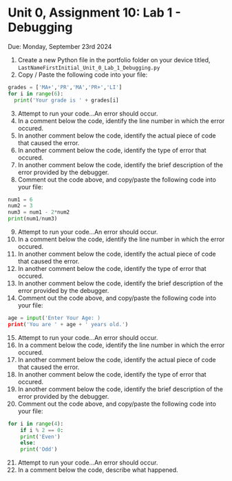 # Unit 0, Assignment 10: Lab 1 - Debugging
Due: Monday, September 23rd 2024

1. Create a new Python file in the portfolio folder on your device titled, `LastNameFirstInitial_Unit_0_Lab_1_Debugging.py`
2. Copy / Paste the following code into your file:

```python
grades = ['MA+','PR','MA','PR+','LI']
for i in range(6):
  print('Your grade is ' + grades[i]
```
3.  Attempt to run your code...An error should occur.
4.  In a comment below the code, identify the line number in which the error occured.
5.  In another comment below the code, identify the actual piece of code that caused the error.
6.  In another comment below the code, identify the type of error that occured.
7.  In another comment below the code, identify the brief description of the error provided by the debugger.
8.  Comment out the code above, and copy/paste the following code into your file:

```python
num1 = 6
num2 = 3
num3 = num1 - 2*num2
print(num1/num3)
```

9.  Attempt to run your code...An error should occur.
10.  In a comment below the code, identify the line number in which the error occured.
11.  In another comment below the code, identify the actual piece of code that caused the error.
12.  In another comment below the code, identify the type of error that occured.
13.  In another comment below the code, identify the brief description of the error provided by the debugger.
14.  Comment out the code above, and copy/paste the following code into your file:

```python
age = input('Enter Your Age: )
print('You are ' + age + ' years old.')
```
15.  Attempt to run your code...An error should occur.
16.  In a comment below the code, identify the line number in which the error occured.
17.  In another comment below the code, identify the actual piece of code that caused the error.
18.  In another comment below the code, identify the type of error that occured.
19.  In another comment below the code, identify the brief description of the error provided by the debugger.
20.  Comment out the code above, and copy/paste the following code into your file:

```python
for i in range(4):
    if i % 2 == 0:
    print('Even')
    else:
    print('Odd')
```
21.  Attempt to run your code...An error should occur.
22.  In a comment below the code, describe what happened.
